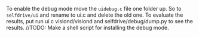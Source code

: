 To enable the debug mode move the `uidebug.c` file one folder up. So to `selfdrive/ui` and rename to ui.c and delete the old one. To evaluate the results, put run ui.c visiond/visiond and selfdrive/debug/dump.py to see the results.
//TODO: Make a shell script for installing the debug mode.
